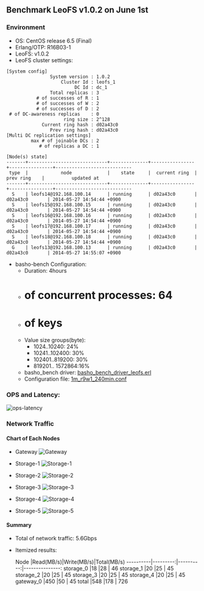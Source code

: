 ## Benchmark LeoFS v1.0.2 on June 1st

### Environment

* OS: CentOS release 6.5 (Final)
* Erlang/OTP: R16B03-1
* LeoFS: v1.0.2
* LeoFS cluster settings:

```
[System config]
                System version : 1.0.2
                    Cluster Id : leofs_1
                         DC Id : dc_1
                Total replicas : 3
           # of successes of R : 1
           # of successes of W : 2
           # of successes of D : 2
 # of DC-awareness replicas    : 0
                     ring size : 2^128
             Current ring hash : d02a43c0
                Prev ring hash : d02a43c0
[Multi DC replication settings]
         max # of joinable DCs : 2
            # of replicas a DC : 1

[Node(s) state]
-------+-----------------------------+--------------+----------------+----------------+----------------------------
 type  |            node             |    state     |  current ring  |   prev ring    |          updated at
-------+-----------------------------+--------------+----------------+----------------+----------------------------
  S    | leofs14@192.168.100.14      | running      | d02a43c0       | d02a43c0       | 2014-05-27 14:54:44 +0900
  S    | leofs15@192.168.100.15      | running      | d02a43c0       | d02a43c0       | 2014-05-27 14:54:44 +0900
  S    | leofs16@192.168.100.16      | running      | d02a43c0       | d02a43c0       | 2014-05-27 14:54:44 +0900
  S    | leofs17@192.168.100.17      | running      | d02a43c0       | d02a43c0       | 2014-05-27 14:54:44 +0900
  S    | leofs18@192.168.100.18      | running      | d02a43c0       | d02a43c0       | 2014-05-27 14:54:44 +0900
  G    | leofs13@192.168.100.13      | running      | d02a43c0       | d02a43c0       | 2014-05-27 14:55:07 +0900
```

* basho-bench Configuration:
    * Duration: 4hours
    * # of concurrent processes: 64
    * # of keys
    * Value size groups(byte):
        *   1024..10240:   24%
        *  10241..102400:  30%
        * 102401..819200:  30%
        * 819201.. 1572864:16%
    * basho_bench driver: [basho_bench_driver_leofs.erl](https://github.com/leo-project/leofs/blob/develop/test/src/basho_bench_driver_leofs.erl)
    * Configuration file: [1m_r9w1_240min.conf](https://github.com/leo-project/notes/blob/master/leofs/benchmark/leofs/20140601/tests/1m_r9w1_240min/20140601_162422/1m_r9w1_240min.conf)

### OPS and Latency:

![ops-latency](https://raw.githubusercontent.com/leo-project/notes/master/leofs/benchmark/leofs/20140601/tests/1m_r9w1_240min/20140601_162422/summary.png)

### Network Traffic
#### Chart of Each Nodes

* Gateway
![Gateway](https://raw.githubusercontent.com/leo-project/notes/master/leofs/benchmark/leofs/20140601/tests/1m_r9w1_240min/leofs13_20140601_162355/ksar-output/gateway_0_p1p1-if1.png)

* Storage-1
![Storage-1](https://raw.githubusercontent.com/leo-project/notes/master/leofs/benchmark/leofs/20140601/tests/1m_r9w1_240min/leofs14_20140601_162334/ksar-output/storage_0_p1p1-if1.png)

* Storage-2
![Storage-2](https://raw.githubusercontent.com/leo-project/notes/master/leofs/benchmark/leofs/20140601/tests/1m_r9w1_240min/leofs15_20140601_162333/ksar-output/storage_1_p1p1-if1.png)

* Storage-3
![Storage-3](https://raw.githubusercontent.com/leo-project/notes/master/leofs/benchmark/leofs/20140601/tests/1m_r9w1_240min/leofs16_20140601_162330/ksar-output/storage_2_p1p1-if1.png)

* Storage-4
![Storage-4](https://raw.githubusercontent.com/leo-project/notes/master/leofs/benchmark/leofs/20140601/tests/1m_r9w1_240min/leofs17_20140601_162334/ksar-output/storage_3_p1p1-if1.png)

* Storage-5
![Storage-5](https://raw.githubusercontent.com/leo-project/notes/master/leofs/benchmark/leofs/20140601/tests/1m_r9w1_240min/leofs18_20140601_162330/ksar-output/storage_4_p1p1-if1.png)


#### Summary

* Total of network traffic: 5.6Gbps
* Itemized results:

   Node   |Read(MB/s)|Write(MB/s)|Total(MB/s)
----------|---------:|----------:|---------------:
storage_0 |18        |28         | 46
storage_1 |20        |25         | 45
storage_2 |20        |25         | 45
storage_3 |20        |25         | 45
storage_4 |20        |25         | 45
gateway_0 |450       |50         | 45
total     |548       |178        | 726
